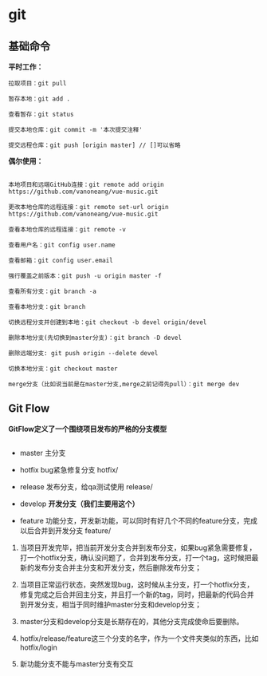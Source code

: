 # git

## 基础命令

**平时工作：**

```
拉取项目：git pull

暂存本地：git add .

查看暂存：git status

提交本地仓库：git commit -m '本次提交注释'

提交远程仓库：git push [origin master] // []可以省略
```

**偶尔使用：**

```shell

本地项目和远端GitHub连接：git remote add origin https://github.com/vanoneang/vue-music.git

更改本地仓库的远程连接：git remote set-url origin https://github.com/vanoneang/vue-music.git

查看本地仓库的远程连接：git remote -v

查看用户名：git config user.name

查看邮箱：git config user.email

强行覆盖之前版本：git push -u origin master -f 

查看所有分支：git branch -a

查看本地分支：git branch

切换远程分支并创建到本地：git checkout -b devel origin/devel

删除本地分支(先切换到master分支)：git branch -D devel

删除远端分支: git push origin --delete devel

切换本地分支：git checkout master

merge分支（比如说当前是在master分支,merge之前记得先pull）：git merge dev
```

## Git Flow

**GitFlow定义了一个围绕项目发布的严格的分支模型**

<img :src="$withBase('/assets/gitflow.png')" >

- master 主分支

- hotfix bug紧急修复分支 hotfix/

- release 发布分支，给qa测试使用 release/

- develop **开发分支（我们主要用这个）**

- feature 功能分支，开发新功能，可以同时有好几个不同的feature分支，完成以后合并到开发分支 feature/

1. 当项目开发完毕，把当前开发分支合并到发布分支，如果bug紧急需要修复，打一个hotfix分支，确认没问题了，合并到发布分支，打一个tag，这时候把最新的发布分支合并主分支和开发分支，然后删除发布分支；

2. 当项目正常运行状态，突然发现bug，这时候从主分支，打一个hotfix分支，修复完成之后合并回主分支，并且打一个新的tag，同时，把最新的代码合并到开发分支，相当于同时维护master分支和develop分支；

3. master分支和develop分支是长期存在的，其他分支完成使命后要删除。

4. hotfix/release/feature这三个分支的名字，作为一个文件夹类似的东西，比如hotfix/login

5. 新功能分支不能与master分支有交互